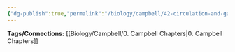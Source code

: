 ```yaml
---
{"dg-publish":true,"permalink":"/biology/campbell/42-circulation-and-gas-exchange/","dgHomeLink":true,"dgPassFrontmatter":true}
---
```


**Tags/Connections:**
[[Biology/Campbell/0. Campbell Chapters|0. Campbell Chapters]]